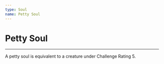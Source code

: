 ```yaml
---
type: Soul
name: Petty Soul
---
```

# Petty Soul
---
A petty soul is equivalent to a creature under Challenge Rating 5.